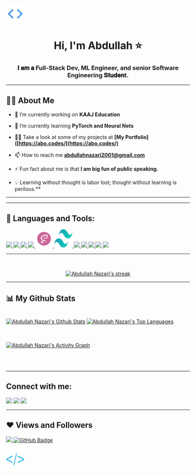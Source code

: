 <a href="#"><img width="50"  src="./open.png" height="50px"/></a>

<h1 align="center">Hi, I'm Abdullah ⭐</h1>
<h3 align="center">𝐈 𝐚𝐦 𝐚 Full-Stack Dev, ML Engineer, and senior Software Engineering 𝐒𝐭𝐮𝐝𝐞𝐧t. </h3>

---

## 🙋‍♂️ About Me

- 🔭 I’m currently working on **KAAJ Education**

- 🌱 I’m currently learning **PyTorch and Neural Nets**

- 👨‍💻 Take a look at some of my projects at **[My Portfolio]([https://abo.codes/](https://abo.codes/)**

- 📫 How to reach me **abdullahnazari2001@gmail.com**

- ⚡ Fun fact about me is that **I am big fun of public speaking.**

- 💡 Learning without thought is labor lost; thought without learning is perilous.**
---

---
## 🚀 Languages and Tools:

<p align="left"> 
       <a href="https://reactjs.org/" target="_blank"> <img src="https://img.icons8.com/color/48/000000/react-native.png"/> </a>
     <a href="https://developer.mozilla.org/en-US/docs/Web/JavaScript" target="_blank"> <img src="https://img.icons8.com/color/48/000000/javascript.png"/> </a> 
    <a href="https://www.w3.org/html/" target="_blank"> <img src="https://img.icons8.com/color/48/000000/html-5.png"/> </a> 
       <a href="https://www.w3schools.com/css/" target="_blank"> <img src="https://img.icons8.com/color/48/000000/css3.png"/> </a> 
     <a href="https://sass-lang.com/" target="_blank"> <img src="./sass.png"/> </a>
      <a href="https://tailwindcss.com/" target="_blank"> <img src="./tailwind.svg" width="50px" height="50px"/> </a>
    <a href="https://getbootstrap.com" target="_blank"> <img src="https://img.icons8.com/color/48/000000/bootstrap.png"/> </a> 
    <a href="https://www.python.org" target="_blank"> <img src="https://img.icons8.com/color/48/000000/python.png"/> </a> 
        <a href="https://firebase.google.com/" target="_blank"> <img src="https://img.icons8.com/color/48/000000/firebase.png"/> </a> 
       <a href="https://redux.js.org/" target="_blank"> <img src="https://img.icons8.com/color/48/000000/redux.png"/> </a> 
        <a href="https://git-scm.com/" target="_blank"> <img src="https://img.icons8.com/color/48/000000/git.png"/> </a> 
 </p>

---

<br/>

<p align="center">
    <a href="https://github.com/AboNazari/github-readme-streak-stats">
        <img title="🔥 Get streak stats for your profile at git.io/streak-stats" alt="Abdullah Nazari's streak" src="https://github-readme-streak-stats.herokuapp.com/?user=AboNazari&theme=black-ice&hide_border=true&stroke=0000&background=060A0CD0"/>
    </a>
</p>

---

## 📊 My Github Stats

  <br/>
    <a href="https://github.com/AboNazari/github-readme-stats"><img alt="Abdullah Nazari's Github Stats" src="https://github-readme-stats.vercel.app/api?username=AboNazari&show_icons=true&count_private=true&theme=react&hide_border=true&bg_color=0D1117" /></a>
  <a href="https://github.com/AboNazari/github-readme-stats"><img alt="Abdullah Nazari's Top Languages" src="https://github-readme-stats.vercel.app/api/top-langs/?username=AboNazari&langs_count=8&count_private=true&layout=compact&theme=react&hide_border=true&bg_color=0D1117" /></a>
  <br/>

<br/>
<br/>

<a href="https://github.com/AboNazari/github-readme-activity-graph"><img alt="Abdullah Nazari's Activity Graph" src="https://activity-graph.herokuapp.com/graph?username=AboNazari&bg_color=0D1117&color=5BCDEC&line=5BCDEC&point=FFFFFF&hide_border=true" /> </a>

<br/>
<br/>

---

## Connect with me:

<p align="left">

<a href = "https://www.linkedin.com/in/abdullah-nazari/"><img src="https://img.icons8.com/fluent/48/000000/linkedin.png"/></a>
<a href = "https://twitter.com/abdullah1nazari"><img src="https://img.icons8.com/fluent/48/000000/twitter.png"/></a>
<a href = "https://www.youtube.com/channel/UCqtNz373FnJ7zB5_B3QKRlw"><img src="https://img.icons8.com/color/48/000000/youtube-play.png"/></a>

</p>

---

## ❤ Views and Followers 

<a href="https://github.com/Meghna-DAS/github-profile-views-counter">
    <img src="https://komarev.com/ghpvc/?username=AboNazari">
</a>
<a href="https://github.com/AboNazari?tab=followers"><img src="https://img.shields.io/github/followers/AboNazari?label=Followers&style=social" alt="GitHub Badge"></a>
</br>

<a href="#"><img width="50"  src="./close.png" height="60px"/></a>
